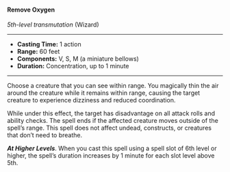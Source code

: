 #### Remove Oxygen
*5th-level transmutation* (Wizard)
___
- **Casting Time:** 1 action
- **Range:** 60 feet
- **Components:** V, S, M (a miniature bellows)
- **Duration:** Concentration, up to 1 minute
---
Choose a creature that you can see within range. You magically thin the air around the creature while it remains within range, causing  the target creature to experience dizziness and reduced coordination.

While under this effect, the target has disadvantage on all attack rolls and ability checks. The spell ends if the affected creature moves outside of the spell’s range. This spell does not affect undead, constructs, or creatures that don’t need to breathe.

***At Higher Levels***. When you cast this spell using a spell slot of 6th level or higher, the spell’s duration increases by 1 minute for each slot level above 5th.
